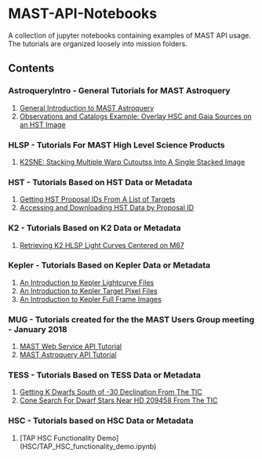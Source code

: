 # MAST-API-Notebooks
A collection of jupyter notebooks containing examples of MAST API usage.  The tutorials are organized loosely into mission folders.

## Contents

### AstroqueryIntro - General Tutorials for MAST Astroquery
1. [General Introduction to MAST Astroquery](AstroqueryIntro/AstroqueryFunctionalityDemo.ipynb)
2. [Observations and Catalogs Example: Overlay HSC and Gaia Sources on an HST Image](AstroqueryIntro/dotAstroX_plotSourcesOverHst.ipynb)

### HLSP - Tutorials For MAST High Level Science Products
1. [K2SNE: Stacking Multiple Warp Cutoutss Into A Single Stacked Image](HLSP/K2SNE/k2sne_stack.ipynb)

### HST - Tutorials Based on HST Data or Metadata
1. [Getting HST Proposal IDs From A List of Targets](HST/HVC_siIV_Abstracts.ipynb)
2. [Accessing and Downloading HST Data by Proposal ID](HST/HST_Data_Access.ipynb)

### K2 - Tutorials Based on K2 Data or Metadata
1. [Retrieving K2 HLSP Light Curves Centered on M67](K2/k2_mast_api_example.ipynb)

### Kepler - Tutorials Based on Kepler Data or Metadata
1. [An Introduction to Kepler Lightcurve Files](KEPLER/Kepler_Lightcurve)
1. [An Introduction to Kepler Target Pixel Files](KEPLER/Kepler_TPF)
1. [An Introduction to Kepler Full Frame Images](KEPLER/Kepler_FFI)

### MUG - Tutorials created for the the MAST Users Group meeting - January 2018
1. [MAST Web Service API Tutorial](MUG/MUG2018_APITutorial_Webservice.ipynb)
2. [MAST Astroquery API Tutorial](MUG/MUG2018_APITutorial_Astroquery.ipynb)

### TESS - Tutorials Based on TESS Data or Metadata
1. [Getting K Dwarfs South of -30 Declination From The TIC](TESS/tic_mast_api_example.ipynb)
2. [Cone Search For Dwarf Stars Near HD 209458 From The TIC](TESS/TessTutorial-DwarfsNearHD209458.ipynb)

### HSC - Tutorials based on HSC Data or Metadata
1. [TAP HSC Functionality Demo] (HSC/TAP_HSC_functionality_demo.ipynb)
